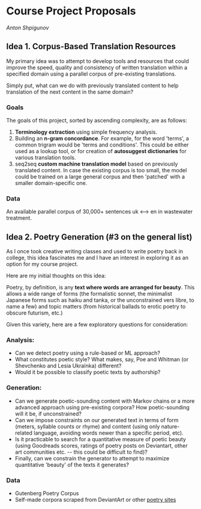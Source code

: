 # Course Project Proposals
_Anton Shpigunov_


## Idea 1. Corpus-Based Translation Resources

My primary idea was to attempt to develop tools and resources that could improve the speed, quality and consistency of written translation within a specified domain using a parallel corpus of pre-existing translations.

Simply put, what can we do with previously translated content to help translation of the next content in the same domain?

### Goals

The goals of this project, sorted by ascending complexity, are as follows:

1. **Terminology extraction** using simple frequency analysis.
2. Building an **n-gram concordance**. For example, for the word 'terms', a common trigram would be 'terms and conditions'. This could be either used as a lookup tool, or for creation of **autosuggest dictionaries** for various translation tools.
3. seq2seq **custom machine translation model** based on previously translated content. In case the existing corpus is too small, the model could be trained on a large general corpus and then 'patched' with a smaller domain-specific one.

### Data

An available parallel corpus of 30,000+ sentences uk <--> en in wastewater treatment.


## Idea 2. Poetry Generation (#3 on the general list)

As I once took creative writing classes and used to write poetry back in college, this idea fascinates me and I have an interest in exploring it as an option for my course project.

Here are my initial thoughts on this idea:

Poetry, by definition, is any **text where words are arranged for beauty**. This allows a wide range of forms (the formalistic sonnet, the minimalist Japanese forms such as haiku and tanka, or the unconstrained vers libre, to name a few) and topic matters (from historical ballads to erotic poetry to obscure futurism, etc.)

Given this variety, here are a few exploratory questions for consideration:

### Analysis:

* Can we detect poetry using a rule-based or ML approach?
* What constitutes poetic style? What makes, say, Poe and Whitman (or Shevchenko and Lesia Ukraïnka) different?
* Would it be possible to classify poetic texts by authorship?

### Generation:

* Can we generate poetic-sounding content with Markov chains or a more advanced approach using pre-existing corpora? How poetic-sounding will it be, if unconstrained?
* Can we impose constraints on our generated text in terms of form (meters, syllable counts or rhyme) and content (using only nature-related language, avoiding words newer than a specific period, etc).
* Is it practicable to search for a quantitative measure of poetic beauty (using Goodreads scores, ratings of poetry posts on Deviantart, other art communities etc. -- this could be difficult to find)?
* Finally, can we constrain the generator to attempt to maximize quantitative 'beauty' of the texts it generates?

### Data

* Gutenberg Poetry Corpus
* Self-made corpora scraped from DeviantArt or other [poetry sites](https://medium.com/@sarahbaylor/8-proven-poetry-websites-to-read-and-share-your-poems-aa496e420d2d)